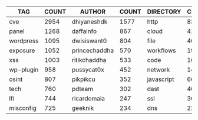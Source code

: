|    TAG    | COUNT |    AUTHOR     | COUNT | DIRECTORY  | COUNT | SEVERITY | COUNT | TYPE | COUNT |
|-----------|-------|---------------|-------|------------|-------|----------|-------|------|-------|
| cve       |  2954 | dhiyaneshdk   |  1577 | http       |  8399 | info     |  4016 | file |   404 |
| panel     |  1268 | daffainfo     |   867 | cloud      |   419 | high     |  2231 | dns  |    25 |
| wordpress |  1095 | dwisiswant0   |   804 | file       |   404 | medium   |  1896 |      |       |
| exposure  |  1052 | princechaddha |   570 | workflows  |   192 | critical |  1233 |      |       |
| xss       |  1003 | ritikchaddha  |   533 | code       |   160 | low      |   292 |      |       |
| wp-plugin |   958 | pussycat0x    |   452 | network    |   140 | unknown  |    37 |      |       |
| osint     |   807 | pikpikcu      |   352 | javascript |    66 |          |       |      |       |
| tech      |   760 | pdteam        |   302 | dast       |    40 |          |       |      |       |
| lfi       |   744 | ricardomaia   |   247 | ssl        |    36 |          |       |      |       |
| misconfig |   725 | geeknik       |   234 | dns        |    22 |          |       |      |       |
